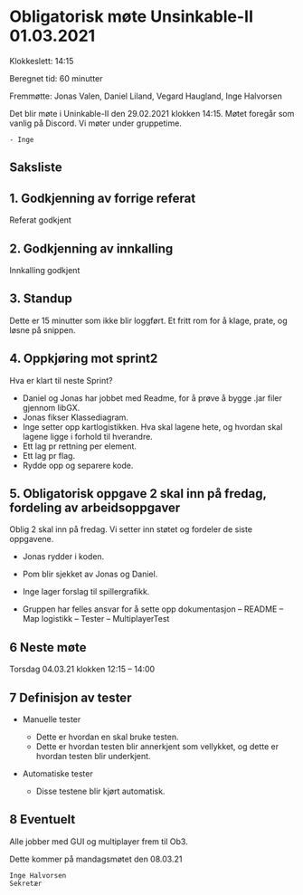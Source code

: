# Obligatorisk møte Unsinkable-II 01.03.2021

Klokkeslett: 14:15

Beregnet tid: 60 minutter

Fremmøtte: Jonas Valen, Daniel Liland, Vegard Haugland, Inge Halvorsen

Det blir møte i Uninkable-II den 29.02.2021 klokken 14:15. Møtet foregår som vanlig på Discord. Vi møter under gruppetime.

    - Inge

## Saksliste

## 1. Godkjenning av forrige referat
Referat godkjent

## 2. Godkjenning av innkalling
Innkalling godkjent

## 3. Standup
Dette er 15 minutter som ikke blir loggført. Et fritt rom for å klage, prate, og løsne på snippen.

## 4. Oppkjøring mot sprint2
Hva er klart til neste Sprint?

-   Daniel og Jonas har jobbet med Readme, for å prøve å bygge .jar filer gjennom libGX.
-   Jonas fikser Klassediagram.
-   Inge setter opp kartlogistikken. Hva skal lagene hete, og hvordan skal lagene ligge i forhold til hverandre.
-   Ett lag pr rettning per element.
-   Ett lag pr flag.
-   Rydde opp og separere kode.

## 5. Obligatorisk oppgave 2 skal inn på fredag, fordeling av arbeidsoppgaver
Oblig 2 skal inn på fredag. Vi setter inn støtet og fordeler de siste oppgavene.

-   Jonas rydder i koden.
    
-   Pom blir sjekket av Jonas og Daniel.
    
-   Inge lager forslag til spillergrafikk.
    
-   Gruppen har felles ansvar for å sette opp dokumentasjon
    –   README
    –   Map logistikk
    –   Tester
    –   MultiplayerTest
    
## 6 Neste møte
Torsdag 04.03.21 klokken 12:15 – 14:00

## 7 Definisjon av tester
-   Manuelle tester 
    -   Dette er hvordan en skal bruke testen. 
    -   Dette er hvordan testen blir annerkjent som vellykket, og dette er hvordan testen blir underkjent.
    

-   Automatiske tester
    -   Disse testene blir kjørt automatisk.

## 8 Eventuelt
Alle jobber med GUI og multiplayer frem til Ob3. 

Dette kommer på mandagsmøtet den 08.03.21

    Inge Halvorsen
    Sekretær